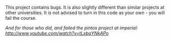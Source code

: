 This project contains bugs. 
It is also slightly different than similar projects at other universities. 
It is not advised to turn in this code as your own - you will fail the course.

*And for those who did, and failed the pintos project at imperial: http://www.youtube.com/watch?v=tLxbqYNkAPo*
